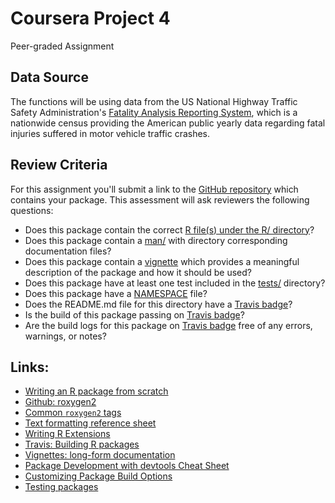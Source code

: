 # Coursera Project 4
Peer-graded Assignment

## Data Source

The functions will be using data from the US National Highway Traffic Safety
Administration's [Fatality Analysis Reporting
System](https://www.nhtsa.gov/research-data/fatality-analysis-reporting-system-fars),
which is a nationwide census providing the American public yearly data regarding
fatal injuries suffered in motor vehicle traffic crashes.

## Review Criteria

For this assignment you'll submit a link to the [GitHub repository](https://github.com/EnriquePH/FARS) which contains
your package. This assessment will ask reviewers the following questions:

* Does this package contain the correct [R file(s) under the R/ directory](https://github.com/EnriquePH/FARS/tree/master/R)?
* Does this package contain a
[man/](https://github.com/EnriquePH/FARS/tree/master/man) with directory
corresponding documentation files?
* Does this package contain a
[vignette](https://github.com/EnriquePH/FARS/blob/master/vignettes/fars.Rmd)
which provides a meaningful description of the package and how it should be
used?
* Does this package have at least one test included in the [tests/](https://github.com/EnriquePH/FARS/tree/master/tests/testthat) directory?
* Does this package have a [NAMESPACE](https://github.com/EnriquePH/FARS/blob/master/NAMESPACE) file?
* Does the README.md file for this directory have a [Travis badge](https://travis-ci.org/EnriquePH/FARS)?
* Is the build of this package passing on [Travis badge](https://travis-ci.org/EnriquePH/FARS)?
* Are the build logs for this package on [Travis badge](https://travis-ci.org/EnriquePH/FARS) free of any errors, warnings, or notes?

## Links:
* [Writing an R package from scratch](https://hilaryparker.com/2014/04/29/writing-an-r-package-from-scratch/)
* [Github: roxygen2](https://github.com/klutometis/roxygen#roxygen2)
* [Common `roxygen2` tags](https://bookdown.org/rdpeng/RProgDA/documentation.html#common-roxygen2-tags)
* [Text formatting reference sheet](https://cran.r-project.org/web/packages/roxygen2/vignettes/formatting.html)
* [Writing R Extensions](https://cran.r-project.org/doc/manuals/R-exts.html#Creating-R-packages)
* [Travis: Building R packages](https://docs.travis-ci.com/user/languages/r/)
* [Vignettes: long-form documentation](http://r-pkgs.had.co.nz/vignettes.html)
* [Package Development with devtools Cheat Sheet](https://www.rstudio.com/wp-content/uploads/2015/03/devtools-cheatsheet.pdf)
* [Customizing Package Build Options](https://support.rstudio.com/hc/en-us/articles/200486518-Customizing-Package-Build-Options)
* [Testing packages](http://r-pkgs.had.co.nz/tests.html)
